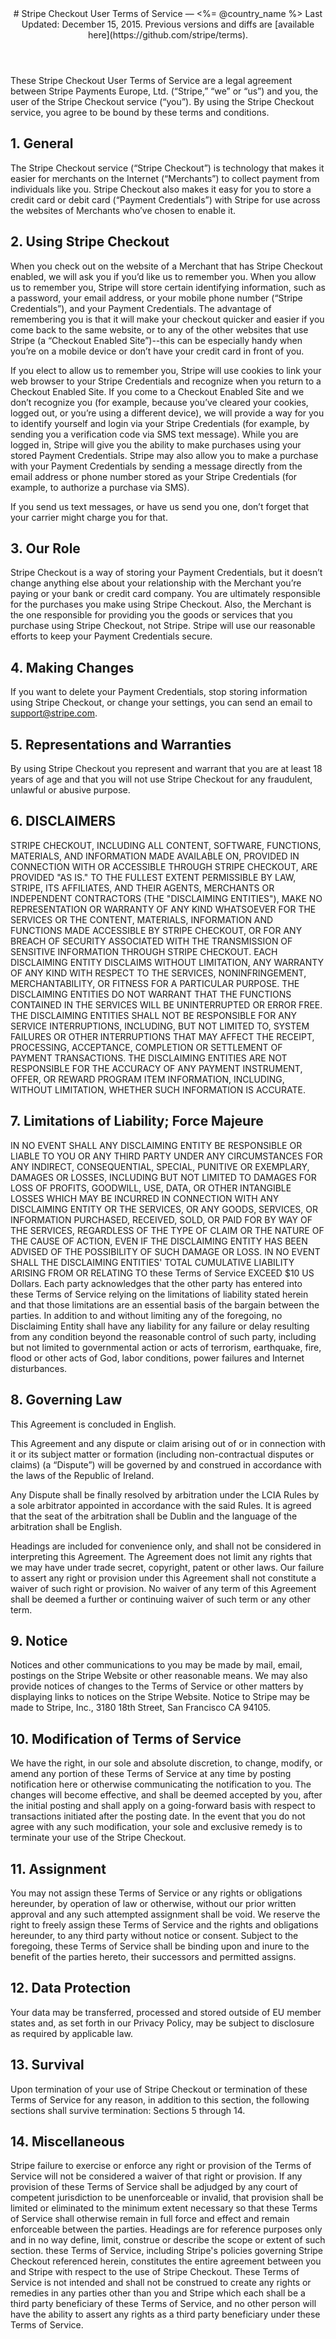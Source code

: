 <header id="tos">
# Stripe Checkout User Terms of Service &mdash; <%= @country_name %>
Last Updated: December 15, 2015. Previous versions and diffs are [available here](https://github.com/stripe/terms).
</header>

<section>
These Stripe Checkout User Terms of Service are a legal agreement between Stripe Payments Europe, Ltd. (“Stripe,” “we” or “us”) and you, the user of the Stripe Checkout service (“you”).  By using the Stripe Checkout service, you agree to be bound by these terms and conditions.

## 1. General

The Stripe Checkout service (“Stripe Checkout”) is technology that makes it easier for merchants on the Internet (“Merchants”) to collect payment from individuals like you.  Stripe Checkout also makes it easy for you to store a credit card or debit card (“Payment Credentials”) with Stripe for use across the websites of Merchants who’ve chosen to enable it.

## 2. Using Stripe Checkout

When you check out on the website of a Merchant that has Stripe Checkout enabled, we will ask you if you’d like us to remember you.  When you allow us to remember you, Stripe will store certain identifying information, such as a password, your email address, or your mobile phone number (“Stripe Credentials”), and your Payment Credentials.  The advantage of remembering you is that it will make your checkout quicker and easier if you come back to the same website, or to any of the other websites that use Stripe (a “Checkout Enabled Site”)--this can be especially handy when you’re on a mobile device or don’t have your credit card in front of you.

If you elect to allow us to remember you, Stripe will use cookies to link your web browser to your Stripe Credentials and recognize when you return to a Checkout Enabled Site. If you come to a Checkout Enabled Site and we don’t recognize you (for example, because you’ve cleared your cookies, logged out, or you’re using a different device), we will provide a way for you to identify yourself and login via your Stripe Credentials (for example, by sending you a verification code via SMS text message). While you are logged in, Stripe will give you the ability to make purchases using your stored Payment Credentials. Stripe may also allow you to make a purchase with your Payment Credentials by sending a message directly from the email address or phone number stored as your Stripe Credentials (for example, to authorize a purchase via SMS).

If you send us text messages, or have us send you one, don’t forget that your carrier might charge you for that.

## 3. Our Role

Stripe Checkout is a way of storing your Payment Credentials, but it doesn’t change anything else about your relationship with the Merchant you’re paying or your bank or credit card company.  You are ultimately responsible for the purchases you make using Stripe Checkout.  Also, the Merchant is the one responsible for providing you the goods or services that you purchase using Stripe Checkout, not Stripe.  Stripe will use our reasonable efforts to keep your Payment Credentials secure.

## 4. Making Changes

If you want to delete your Payment Credentials, stop storing information using Stripe Checkout, or change your settings, you can send an email to <a href="mailto:support@stripe.com">support@stripe.com</a>.

## 5. Representations and Warranties

By using Stripe Checkout you represent and warrant that you are at least 18 years of age and that you will not use Stripe Checkout for any fraudulent, unlawful or abusive purpose.

## 6. DISCLAIMERS

STRIPE CHECKOUT, INCLUDING ALL CONTENT, SOFTWARE, FUNCTIONS, MATERIALS, AND INFORMATION MADE AVAILABLE ON, PROVIDED IN CONNECTION WITH OR ACCESSIBLE THROUGH STRIPE CHECKOUT, ARE PROVIDED "AS IS." TO THE FULLEST EXTENT PERMISSIBLE BY LAW, STRIPE, ITS AFFILIATES, AND THEIR AGENTS, MERCHANTS OR INDEPENDENT CONTRACTORS (THE "DISCLAIMING ENTITIES"), MAKE NO REPRESENTATION OR WARRANTY OF ANY KIND WHATSOEVER FOR THE SERVICES OR THE CONTENT, MATERIALS, INFORMATION AND FUNCTIONS MADE ACCESSIBLE BY STRIPE CHECKOUT, OR FOR ANY BREACH OF SECURITY ASSOCIATED WITH THE TRANSMISSION OF SENSITIVE INFORMATION THROUGH STRIPE CHECKOUT. EACH DISCLAIMING ENTITY DISCLAIMS WITHOUT LIMITATION, ANY WARRANTY OF ANY KIND WITH RESPECT TO THE SERVICES, NONINFRINGEMENT, MERCHANTABILITY, OR FITNESS FOR A PARTICULAR PURPOSE.  THE DISCLAIMING ENTITIES DO NOT WARRANT THAT THE FUNCTIONS CONTAINED IN THE SERVICES WILL BE UNINTERRUPTED OR ERROR FREE. THE DISCLAIMING ENTITIES SHALL NOT BE RESPONSIBLE FOR ANY SERVICE INTERRUPTIONS, INCLUDING, BUT NOT LIMITED TO, SYSTEM FAILURES OR OTHER INTERRUPTIONS THAT MAY AFFECT THE RECEIPT, PROCESSING, ACCEPTANCE, COMPLETION OR SETTLEMENT OF PAYMENT TRANSACTIONS.  THE DISCLAIMING ENTITIES ARE NOT RESPONSIBLE FOR THE ACCURACY OF ANY PAYMENT INSTRUMENT, OFFER, OR REWARD PROGRAM ITEM INFORMATION, INCLUDING, WITHOUT LIMITATION, WHETHER SUCH INFORMATION IS ACCURATE.

## 7. Limitations of Liability; Force Majeure

IN NO EVENT SHALL ANY DISCLAIMING ENTITY BE RESPONSIBLE OR LIABLE TO YOU OR ANY THIRD PARTY UNDER ANY CIRCUMSTANCES FOR ANY INDIRECT, CONSEQUENTIAL, SPECIAL, PUNITIVE OR EXEMPLARY, DAMAGES OR LOSSES, INCLUDING BUT NOT LIMITED TO DAMAGES FOR LOSS OF PROFITS, GOODWILL, USE, DATA, OR OTHER INTANGIBLE LOSSES WHICH MAY BE INCURRED IN CONNECTION WITH ANY DISCLAIMING ENTITY OR THE SERVICES, OR ANY GOODS, SERVICES, OR INFORMATION PURCHASED, RECEIVED, SOLD, OR PAID FOR BY WAY OF THE SERVICES, REGARDLESS OF THE TYPE OF CLAIM OR THE NATURE OF THE CAUSE OF ACTION, EVEN IF THE DISCLAIMING ENTITY HAS BEEN ADVISED OF THE POSSIBILITY OF SUCH DAMAGE OR LOSS. IN NO EVENT SHALL THE DISCLAIMING ENTITIES' TOTAL CUMULATIVE LIABILITY ARISING FROM OR RELATING TO these Terms of Service EXCEED $10 US Dollars. Each party acknowledges that the other party has entered into these Terms of Service relying on the limitations of liability stated herein and that those limitations are an essential basis of the bargain between the parties. In addition to and without limiting any of the foregoing, no Disclaiming Entity shall have any liability for any failure or delay resulting from any condition beyond the reasonable control of such party, including but not limited to governmental action or acts of terrorism, earthquake, fire, flood or other acts of God, labor conditions, power failures and Internet disturbances.

## 8. Governing Law

This Agreement is concluded in English.

This Agreement and any dispute or claim arising out of or in connection with it or its subject matter or formation (including non-contractual disputes or claims) (a “Dispute”) will be governed by and construed in accordance with the laws of the Republic of Ireland.

Any Dispute shall be finally resolved by arbitration under the LCIA Rules by a sole arbitrator appointed in accordance with the said Rules. It is agreed that the seat of the arbitration shall be Dublin and the language of the arbitration shall be English.

Headings are included for convenience only, and shall not be considered in interpreting this Agreement. The Agreement does not limit any rights that we may have under trade secret, copyright, patent or other laws. Our failure to assert any right or provision under this Agreement shall not constitute a waiver of such right or provision. No waiver of any term of this Agreement shall be deemed a further or continuing waiver of such term or any other term.

## 9. Notice

Notices and other communications to you may be made by mail, email, postings on the Stripe Website or other reasonable means. We may also provide notices of changes to the Terms of Service or other matters by displaying links to notices on the Stripe Website. Notice to Stripe may be made to Stripe, Inc., 3180 18th Street, San Francisco CA 94105.

## 10. Modification of Terms of Service

We have the right, in our sole and absolute discretion, to change, modify, or amend any portion of these Terms of Service at any time by posting notification here or otherwise communicating the notification to you. The changes will become effective, and shall be deemed accepted by you, after the initial posting and shall apply on a going-forward basis with respect to transactions initiated after the posting date. In the event that you do not agree with any such modification, your sole and exclusive remedy is to terminate your use of the Stripe Checkout.

## 11. Assignment

You may not assign these Terms of Service or any rights or obligations hereunder, by operation of law or otherwise, without our prior written approval and any such attempted assignment shall be void. We reserve the right to freely assign these Terms of Service and the rights and obligations hereunder, to any third party without notice or consent. Subject to the foregoing, these Terms of Service shall be binding upon and inure to the benefit of the parties hereto, their successors and permitted assigns.

## 12. Data Protection

Your data may be transferred, processed and stored outside of EU member states and, as set forth in our Privacy Policy, may be subject to disclosure as required by applicable law.

## 13. Survival

Upon termination of your use of Stripe Checkout or termination of these Terms of Service for any reason, in addition to this section, the following sections shall survive termination: Sections 5 through 14.

## 14. Miscellaneous

Stripe failure to exercise or enforce any right or provision of the Terms of Service will not be considered a waiver of that right or provision. If any provision of these Terms of Service shall be adjudged by any court of competent jurisdiction to be unenforceable or invalid, that provision shall be limited or eliminated to the minimum extent necessary so that these Terms of Service shall otherwise remain in full force and effect and remain enforceable between the parties. Headings are for reference purposes only and in no way define, limit, construe or describe the scope or extent of such section. these Terms of Service, including Stripe's policies governing Stripe Checkout referenced herein, constitutes the entire agreement between you and Stripe with respect to the use of Stripe Checkout. These Terms of Service is not intended and shall not be construed to create any rights or remedies in any parties other than you and  Stripe which each shall be a third party beneficiary of these Terms of Service, and no other person will have the ability to assert any rights as a third party beneficiary under these Terms of Service.

</section>
